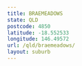 ```yaml
---
title: BRAEMEADOWS
state: QLD
postcode: 4850
latitude: -18.552533
longitude: 146.49572
url: /qld/braemeadows/
layout: suburb
---
```

